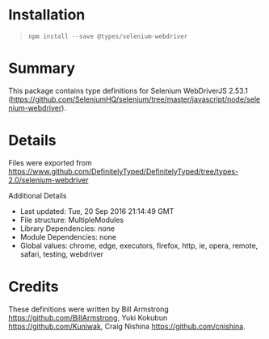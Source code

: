 # Installation
> `npm install --save @types/selenium-webdriver`

# Summary
This package contains type definitions for Selenium WebDriverJS 2.53.1 (https://github.com/SeleniumHQ/selenium/tree/master/javascript/node/selenium-webdriver).

# Details
Files were exported from https://www.github.com/DefinitelyTyped/DefinitelyTyped/tree/types-2.0/selenium-webdriver

Additional Details
 * Last updated: Tue, 20 Sep 2016 21:14:49 GMT
 * File structure: MultipleModules
 * Library Dependencies: none
 * Module Dependencies: none
 * Global values: chrome, edge, executors, firefox, http, ie, opera, remote, safari, testing, webdriver

# Credits
These definitions were written by Bill Armstrong <https://github.com/BillArmstrong>, Yuki Kokubun <https://github.com/Kuniwak>, Craig Nishina <https://github.com/cnishina>.

